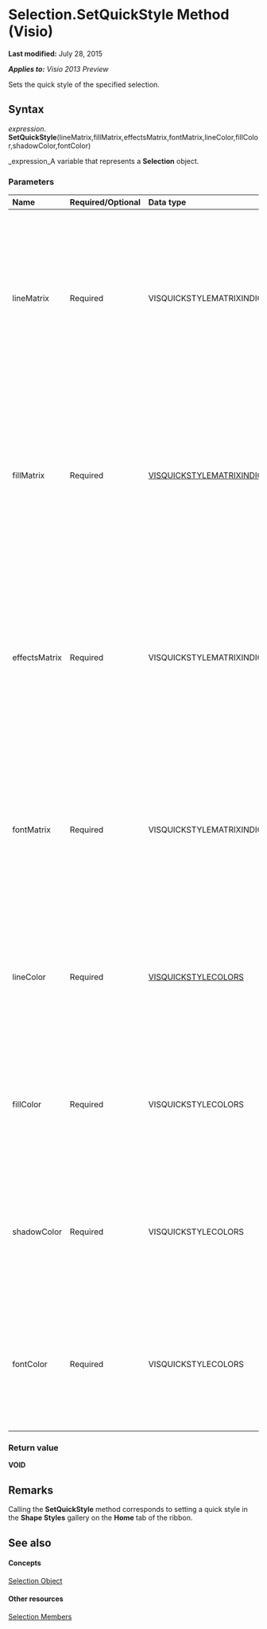 
# Selection.SetQuickStyle Method (Visio)

 **Last modified:** July 28, 2015

 _**Applies to:** Visio 2013 Preview_

Sets the quick style of the specified selection.


## Syntax

 _expression_. **SetQuickStyle**(lineMatrix,fillMatrix,effectsMatrix,fontMatrix,lineColor,fillColor,shadowColor,fontColor)

 _expression_A variable that represents a  **Selection** object.


### Parameters



|**Name**|**Required/Optional**|**Data type**|**Description**|
|:-----|:-----|:-----|:-----|
|||||
|lineMatrix|Required|VISQUICKSTYLEMATRIXINDICES|Specifies the shape style index that determines the line-formatting properties (for example, dash type or weight) to retrieve from the active theme and variant.|
|fillMatrix|Required| [VISQUICKSTYLEMATRIXINDICES](0fb0b448-85ba-4fc4-d933-21d574cefa2a.md)|Specifies the shape style index that determines the fill-formatting properties (for example, fill type or gradient stops) to retrieve from the active theme and variant.|
|effectsMatrix|Required|VISQUICKSTYLEMATRIXINDICES|Specifies the shape style index that determines the effects-formatting properties (for example, shadows or bevels) to retrieve from the active theme and variant.|
|fontMatrix|Required|VISQUICKSTYLEMATRIXINDICES|Specifies the shape style index that determines the font-formatting properties (for example, font style) to retrieve from the active theme and variant.|
|lineColor|Required| [VISQUICKSTYLECOLORS](c19d91f3-a9a4-e31e-ed7a-eef15553fbf4.md)|Specifies the color index that determines the line color to retrieve from the active theme and variant to use in line formatting.|
|fillColor|Required|VISQUICKSTYLECOLORS|Specifies the color index that determines the fill color to retrieve from the active theme and variant to use in fill formatting.|
|shadowColor|Required|VISQUICKSTYLECOLORS|Specifies the color index that determines the shadow color to retrieve from the active theme and variant to use in shadows.|
|fontColor|Required|VISQUICKSTYLECOLORS|Specifies the color index that determines the font color to retrieve from the active theme and variant to use in shape text.|

### Return value

 **VOID**


## Remarks

Calling the  **SetQuickStyle** method corresponds to setting a quick style in the **Shape Styles** gallery on the **Home** tab of the ribbon.


## See also


#### Concepts


 [Selection Object](e5734140-6dbe-7de8-9695-1a22fb4ac628.md)
#### Other resources


 [Selection Members](614e9359-92a6-c24d-58a3-b1c4253ca955.md)
